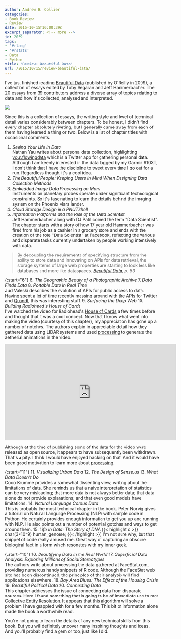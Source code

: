 ```yaml
---
author: Andrew B. Collier
categories:
- Book Review
- Review
date: 2015-10-15T16:00:39Z
excerpt_separator: <!-- more -->
id: 2059
tags:
- '#rlang'
- '#rstats'
- Data
- Python
title: 'Review: Beautiful Data'
url: /2015/10/15/review-beautiful-data/
---
```


<!--more-->

I've just finished reading [Beautiful Data](http://shop.oreilly.com/product/9780596157128.do) (published by O'Reilly in 2009), a collection of essays edited by Toby Segaran and Jeff Hammerbacher. The 20 essays from 39 contributors address a diverse array of topics relating to data and how it's collected, analysed and interpreted.

<img src="/img/2015/09/beautiful-data-cover.png">

Since this is a collection of essays, the writing style and level of technical detail varies considerably between chapters. To be honest, I didn't find every chapter absolutely riveting, but I generally came away from each of them having learned a thing or two. Below is a list of chapter titles with occasional comments.

1. _Seeing Your Life in Data_   
Nathan Yau writes about personal data collection, highlighting [your.flowingdata](http://your.flowingdata.com/) which is a Twitter app for gathering personal data. Although I am keenly interested in the data logged by my Garmin 910XT, I don't think that I have the discipline to tweet every time I go out for a run. Regardless though, it's a cool idea.
2. _The Beautiful People: Keeping Users in Mind When Designing Data Collection Methods_ 
3. _Embedded Image Data Processing on Mars_   
Instruments on planetary probes operate under significant technological constraints. So it's fascinating to learn the details behind the imaging system on the Phoenix Mars lander.
4. _Cloud Storage Design in a PNUTShell_ 
5. _Information Platforms and the Rise of the Data Scientist_   
Jeff Hammerbacher along with DJ Patil coined the term "Data Scientist". The chapter starts with a story of how 17 year old Hammerbacher was fired from his job as a cashier in a grocery store and ends with the creation of the role "Data Scientist" at Facebook, reflecting the various and disparate tasks currently undertaken by people working intensively with data.
<blockquote>
By decoupling the requirements of specifying structure from the ability to store data and innovating on APIs for data retrieval, the storage systems of large web properties are starting to look less like databases and more like dataspaces.
<cite><a href="http://shop.oreilly.com/product/9780596157128.do">Beautiful Data</a>, p. 83</cite> 
</blockquote>

{:start="6"}
6. _The Geographic Beauty of a Photographic Archive_ 
7. _Data Finds Data_ 
8. _Portable Data in Real Time_   
Jud Valeski describes the evolution of APIs for public access to data. Having spent a lot of time recently messing around with the APIs for Twitter and [Quandl](https://www.quandl.com/tools/api), this was interesting stuff.
9. _Surfacing the Deep Web_ 
10. _Building Radiohead's House of Cards_   
I've watched the video for Radiohead's [House of Cards](https://en.wikipedia.org/wiki/House_of_Cards_(Radiohead_song)) a few times before and thought that it was a cool concept. Now that I know what went into making the video (courtesy of this chapter), my appreciation has gone up a number of notches. The authors explain in appreciable detail how they gathered data using LIDAR systems and used [processing](https://processing.org/) to generate the aetherial animations in the video.

<iframe width="560" height="315" src="https://www.youtube.com/embed/8nTFjVm9sTQ" frameborder="0" allowfullscreen></iframe>

Although at the time of publishing some of the data for the video were released as open source, it appears to have subsequently been withdrawn. That's a pity. I think I would have enjoyed hacking on that. And it would have been good motivation to learn more about [processing](https://processing.org/).

{:start="11"}
11. _Visualizing Urban Data_ 
12. _The Design of Sense.us_ 
13. _What Data Doesn't Do_   
Coco Krumme provides a somewhat dissenting view, writing about the limitations of data. She reminds us that a naive interpretation of statistics can be very misleading; that more data is not always better data; that data alone do not provide explanations; and that even good models have limitations.
14. _Natural Language Corpus Data_   
This is probably the most technical chapter in the book. Peter Norvig gives a tutorial on Natural Language Processing (NLP) with sample code in Python. He certainly provides enough information to get you up and running with NLP. He also points out a number of potential gotchas and ways to get around them. 
15. _Life in Data: The Story of DNA_
{{< highlight c >}}
char(3*10^9) human_genome;
{{< /highlight >}}
I'm not sure why, but that snippet of code really amused me. Great way of capturing an obscure biological fact in a form which resonates with my inner geek.

{:start="16"}
16. _Beautifying Data in the Real World_ 
17. _Superficial Data Analysis: Exploring Millions of Social Stereotypes_   
The authors write about processing the data gathered at FaceStat.com, providing numerous handy snippets of R code. Although the FaceStat web site has been discontinued, the principles of their analysis will find applications elsewhere.
18. _Bay Area Blues: The Effect of the Housing Crisis_ 
19. _Beautiful Political Data_ 
20. _Connecting Data_   
This chapter addresses the issue of connecting data from disparate sources. Here I found something that is going to be of immediate use to me: [Collective Entity Resolution](http://drum.lib.umd.edu/handle/1903/4241). It appears that this algorithm will solve a problem I have grappled with for a few months. This bit of information alone made the book a worthwhile read.

You're not going to learn the details of any new technical skills from this book. But you will definitely uncover many inspiring thoughts and ideas. And you'll probably find a gem or too, just like I did.
